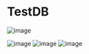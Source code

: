 # TestDB

![image](https://github.com/tv25/TestDB/assets/73279907/52963ca0-ea1d-4cc3-87a4-8d443ee001f0)

![image](https://github.com/tv25/TestDB/assets/73279907/751acbda-0415-4496-ba2a-55de57fb6841)
![image](https://github.com/tv25/TestDB/assets/73279907/77117d60-e5f5-4b31-b9ae-a9ceb4161abd)
![image](https://github.com/tv25/TestDB/assets/73279907/e54bd48f-b3eb-471f-ab0b-ca75ecc2a853)




